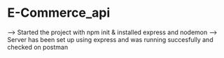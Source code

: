 # E-Commerce_api

--> Started the project with npm init & installed express and nodemon
--> Server has been set up using express and was running succesfully and checked on postman
